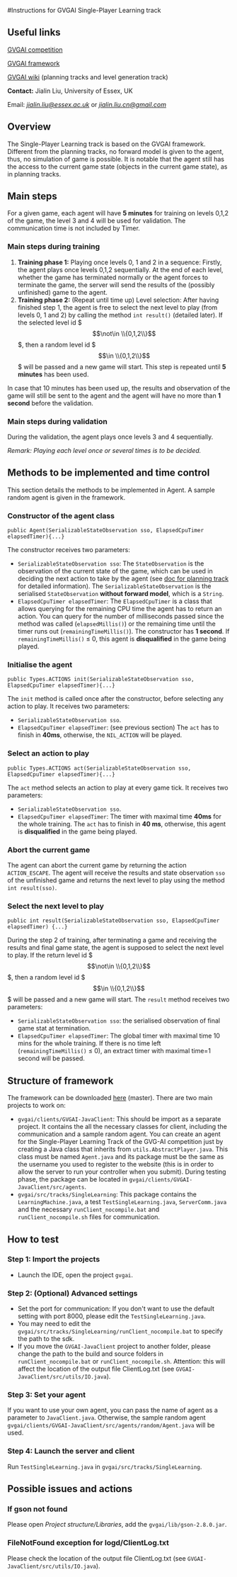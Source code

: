 #Instructions for GVGAI Single-Player Learning track

## Useful links
[GVGAI competition](http://www.gvgai.net/)

[GVGAI framework](https://github.com/EssexUniversityMCTS/gvgai)

[GVGAI wiki](https://github.com/EssexUniversityMCTS/gvgai/wiki) (planning tracks and level generation track)

**Contact:** Jialin Liu, University of Essex, UK

Email: *jialin.liu@essex.ac.uk* or *jialin.liu.cn@gmail.com*

## Overview
The Single-Player Learning track is based on the GVGAI framework. Different from the planning tracks, no forward model is given to the agent, thus, no simulation of game is possible. It is notable that the agent still has the access to the current game state (objects in the current game state), as in planning tracks.

## Main steps
For a given game, each agent will have **5 minutes** for training on levels 0,1,2 of the game, the level 3 and 4 will be used for validation. The communication time is not included by Timer.
### Main steps during training
1. **Training phase 1:** Playing once levels 0, 1 and 2 in a sequence: Firstly, the agent plays once levels 0,1,2 sequentially. At the end of each level, whether the game has terminated normally or the agent forces to terminate the game, the server will send the results of the (possibly unfinished) game to the agent.
2. **Training phase 2:** (Repeat until time up) Level selection: After having finished step 1, the agent is free to select the next level to play (from levels 0, 1 and 2) by calling the method `int result()` (detailed later). If the selected level id $$$\not\in \\{0,1,2\\}$$$, then a random level id $$$\in \\{0,1,2\\}$$$ will be passed and a new game will start. This step is repeated until **5 minutes** has been used.

In case that 10 minutes has been used up, the results and observation of the game will still be sent to the agent and the agent will have no more than **1 second** before the validation.

### Main steps during validation
During the validation, the agent plays once levels 3 and 4 sequentially.

*Remark: Playing each level once or several times is to be decided.*

## Methods to be implemented and time control
This section details the methods to be implemented in Agent.
A sample random agent is given in the framework.
### Constructor of the agent class
    public Agent(SerializableStateObservation sso, ElapsedCpuTimer elapsedTimer){...}
The constructor receives two parameters:

* `SerializableStateObservation sso`: The `StateObservation` is the observation of the current state of the game, which can be used in deciding the next action to take by the agent (see [doc for planning track](https://github.com/EssexUniversityMCTS/gvgai/wiki/Creating-Controllers) for detailed information). The `SerializableStateObservation` is the serialised `StateObservation` **without forward model**, which is a `String`.
* `ElapsedCpuTimer elapsedTimer`: The `ElapsedCpuTimer` is a class that allows querying for the remaining CPU time the agent has to return an action. You can query for the number of milliseconds passed since the method was called (`elapsedMillis()`) or the remaining time until the timer runs out (`remainingTimeMillis()`).
The constructor has **1 second**. If `remainingTimeMillis()` ≤ 0, this agent is **disqualified** in the game being played.

### Initialise the agent
    public Types.ACTIONS init(SerializableStateObservation sso, ElapsedCpuTimer elapsedTimer){...}
The `init` method is called once after the constructor, before selecting any action to play. It receives two parameters:

* `SerializableStateObservation sso`.
* `ElapsedCpuTimer elapsedTimer`: (see previous section) The `act` has to finish in **40ms**, otherwise, the `NIL_ACTION` will be played.

### Select an action to play
    public Types.ACTIONS act(SerializableStateObservation sso, ElapsedCpuTimer elapsedTimer){...}
The `act` method selects an action to play at every game tick. It receives two parameters:

* `SerializableStateObservation sso`.
* `ElapsedCpuTimer elapsedTimer`: The timer with maximal time **40ms** for the whole training. The `act` has to finish in **40 ms**, otherwise, this agent is **disqualified** in the game being played.

### Abort the current game
The agent can abort the current game by returning the action `ACTION_ESCAPE`. The agent will receive the results and state observation `sso` of the unfinished game and returns the next level to play using the method `int result(sso)`.

### Select the next level to play
    public int result(SerializableStateObservation sso, ElapsedCpuTimer elapsedTimer) {...}
During the step 2 of training, after terminating a game and receiving the results and final game state, the agent is supposed to select the next level to play. If the return level id $$$\not\in \\{0,1,2\\}$$$, then a random level id $$$\in \\{0,1,2\\}$$$ will be passed and a new game will start. The `result` method receives two parameters:

* `SerializableStateObservation sso`: the serialised observation of final game stat at termination.
* `ElapsedCpuTimer elapsedTimer`: The global timer with maximal time 10 mins for the whole training. If there is no time left (`remainingTimeMillis()` ≤ 0), an extract timer with maximal time=1 second will be passed.

## Structure of framework
The framework can be downloaded [here](https://github.com/EssexUniversityMCTS/gvgai) (master). There are two main projects to work on:

* `gvgai/clients/GVGAI-JavaClient`: This should be import as a separate project. It contains the all the necessary classes for client, including the communication and a sample random agent. You can create an agent for the Single-Player Learning Track of the GVG-AI competition just by creating a Java class that inherits from `utils.AbstractPlayer.java`. This class must be named `Agent.java` and its package must be the same as the username you used to register to the website (this is in order to allow the server to run your controller when you submit). 
During testing phase, the package can be located in `gvgai/clients/GVGAI-JavaClient/src/agents`.
* `gvgai/src/tracks/SingleLearning`: This package contains the `LearningMachine.java`, a test `TestSingleLearning.java`, `ServerComm.java` and the necessary `runClient_nocompile.bat` and `runClient_nocompile.sh` files for communication.

## How to test
### Step 1: Import the projects
* Launch the IDE, open the project `gvgai`.

### Step 2: (Optional) Advanced settings
* Set the port for communication: If you don't want to use the default setting with port 8000, please edit the `TestSingleLearning.java`.
* You may need to edit the `gvgai/src/tracks/SingleLearning/runClient_nocompile.bat` to specify the path to the sdk.
* If you move the `GVGAI-JavaClient` project to another folder, please change the path to the build and source folders in `runClient_nocompile.bat` or `runClient_nocompile.sh`. Attention: this will affect the location of the output file ClientLog.txt (see `GVGAI-JavaClient/src/utils/IO.java`).

### Step 3: Set your agent
If you want to use your own agent, you can pass the name of agent as a parameter to `JavaClient.java`. Otherwise, the sample random agent `gvgai/clients/GVGAI-JavaClient/src/agents/random/Agent.java` will be used.

### Step 4: Launch the server and client
Run `TestSingleLearning.java` in `gvgai/src/tracks/SingleLearning`.

## Possible issues and actions
### If gson not found
Please open *Project structure/Libraries*, add the `gvgai/lib/gson-2.8.0.jar`. 
### FileNotFound exception for logd/ClientLog.txt
Please check the location of the output file ClientLog.txt (see `GVGAI-JavaClient/src/utils/IO.java`).